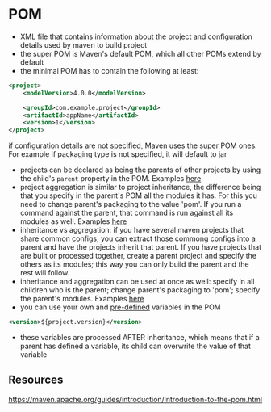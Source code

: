 # POM

- XML file that contains information about the project and configuration details used by maven to build project
- the super POM is Maven's default POM, which all other POMs extend by default
- the minimal POM has to contain the following at least:
```xml
<project>
	<modelVersion>4.0.0</modelVersion>

	<groupId>com.example.project</groupId>
	<artifactId>appName</artifactId>
	<version>1</version>
</project>
```
if configuration details are not specified, Maven uses the super POM ones. For example if packaging type is not specified, it will default to jar
- projects can be declared as being the parents of other projects by using the child's `parent` property in the POM. Examples [here](https://maven.apache.org/guides/introduction/introduction-to-the-pom.html#example-1)
- project aggregation is similar to project inheritance, the difference being that you specify in the parent's POM all the modules it has. For this you need to change parent's packaging to the value 'pom'. If you run a command against the parent, that command is run against all its modules as well. Examples [here](https://maven.apache.org/guides/introduction/introduction-to-the-pom.html#example-3)
- inheritance vs aggregation: if you have several maven projects that share common configs, you can extract those commong configs into a parent and have the projects inherit that parent. If you have projects that are built or processed together, create a parent project and specify the others as its modules; this way you can only build the parent and the rest will follow.
- inheritance and aggregation can be used at once as well: specify in all children who is the parent; change parent's packaging to 'pom'; specify the parent's modules. Examples [here](https://maven.apache.org/guides/introduction/introduction-to-the-pom.html#example-3)
- you can use your own and [pre-defined](https://maven.apache.org/guides/introduction/introduction-to-the-pom.html#available-variables) variables in the POM
```xml
<version>${project.version}</version>
```
- these variables are processed AFTER inheritance, which means that if a parent has defined a variable, its child can overwrite the value of that variable

## Resources
https://maven.apache.org/guides/introduction/introduction-to-the-pom.html